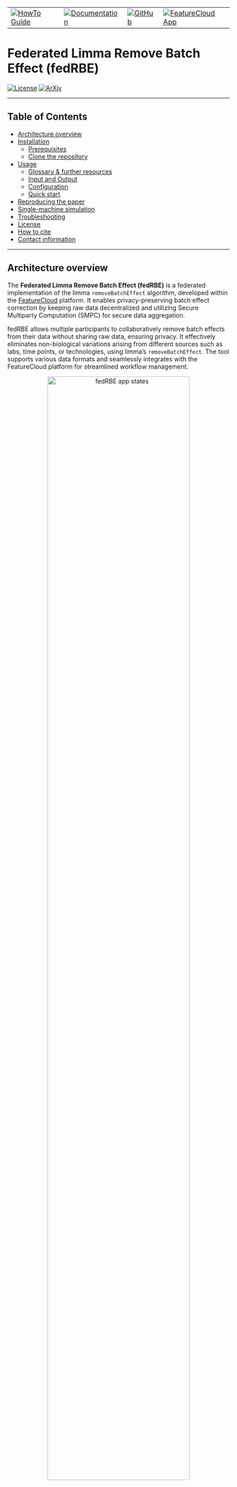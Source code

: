 
<table>
  <tr>
    <td><a href="https://freddsle.github.io/fedRBE/docs/how_to_guide.html"><img src="https://img.shields.io/badge/HowTo_Guide-Click_Here!-007EC6?style=for-the-badge" alt="HowTo Guide"></a></td>
    <td><a href="https://freddsle.github.io/fedRBE/"><img src="https://img.shields.io/badge/Documentation-Click_Here!-007EC6?style=for-the-badge" alt="Documentation"></a></td>
    <td><a href="https://github.com/Freddsle/fedRBE/"><img src="https://img.shields.io/badge/GitHub-Click_Here!-007EC6?style=for-the-badge" alt="GitHub"></a></td>
    <td><a href="https://featurecloud.ai/app/fedrbe"><img src="https://img.shields.io/badge/FeatureCloud_App-Click_Here!-007EC6?style=for-the-badge" alt="FeatureCloud App"></a></td>
  </tr>
</table>


# Federated Limma Remove Batch Effect (fedRBE) <!-- omit in toc -->

[![License](https://img.shields.io/github/license/Freddsle/fedRBE)](https://github.com/Freddsle/fedRBE/blob/main/LICENSE)
[![ArXiv](https://img.shields.io/badge/ArXiv-2412.05894-B31B1B)](https://arxiv.org/abs/2412.05894)

---

## Table of Contents <!-- omit in toc -->
- [Architecture overview](#architecture-overview)
- [Installation](#installation)
  - [Prerequisites](#prerequisites)
  - [Clone the repository](#clone-the-repository)
- [Usage](#usage)
  - [Glossary \& further resources](#glossary--further-resources)
  - [Input and Output](#input-and-output)
  - [Configuration](#configuration)
  - [Quick start](#quick-start)
- [Reproducing the paper](#reproducing-the-paper)
- [Single-machine simulation](#single-machine-simulation)
- [Troubleshooting](#troubleshooting)
- [License](#license)
- [How to cite](#how-to-cite)
- [Contact information](#contact-information)


---

## Architecture overview

The **Federated Limma Remove Batch Effect (fedRBE)** is a federated implementation of the limma `removeBatchEffect` algorithm, developed within the [FeatureCloud](https://featurecloud.ai/) platform. It enables privacy-preserving batch effect correction by keeping raw data decentralized and utilizing Secure Multiparty Computation (SMPC) for secure data aggregation.

fedRBE allows multiple participants to collaboratively remove batch effects from their data without sharing raw data, ensuring privacy. It effectively eliminates non-biological variations arising from different sources such as labs, time points, or technologies, using limma’s `removeBatchEffect`. The tool supports various data formats and seamlessly integrates with the FeatureCloud platform for streamlined workflow management.

<p align="center">
   <img src="./figures/readme1.png" alt="fedRBE app states" width="80%">
   <br>
   <em>fedRBE app states. <a href="https://arxiv.org/abs/2412.05894" target="_blank">Source: ArXiv 2412.05894</a></em>
</p>


The repository serves two main purposes:
- **fedRBE Implementation**: Located in the `batchcorrection` subfolder, providing the federated batch effect removal tool.
- **Reproducibility**: Contains code and scripts to reproduce the analyses presented in our [ArXiv preprint](https://arxiv.org/abs/2412.05894).


<p align="center">
   <img src="./figures/readme2.png" alt="fedRBE architecture" width="80%">
   <br>
   <em>fedRBE architecture. <a href="https://arxiv.org/abs/2412.05894" target="_blank">Source: ArXiv 2412.05894</a></em>
</p>


You can access and use the `fedRBE` app directly on [FeatureCloud](https://featurecloud.ai/app/fedrbe). 

For detailed usage instructions and implementation information, refer to the [How To Guide](https://freddsle.github.io/fedRBE/docs/how_to_guide.html) and the [README](https://freddsle.github.io/fedRBE/batchcorrection/).

For a comprehensive overview of the workflow, please consult the [How To Guide](https://freddsle.github.io/fedRBE/docs/how_to_guide.html#understanding-the-workflow).

---
## Installation

### Prerequisites

Before installing `fedRBE`, ensure you have the following installed:
1. **Docker**: [Installation Instructions](https://www.docker.com/get-started)
2. **FeatureCloud CLI**.
   For Windows users, git must also be installed and added to PATH. We recommend
   and tested using [WSL](https://docs.docker.com/desktop/features/wsl/).
3. **App Image** (either build locally or pull).

For installation and setup details, see the [main README](https://freddsle.github.io/fedRBE/batchcorrection/##prerequisites-and-setup).

### Clone the repository

If you want to run the simulations locally, clone the repository (or check [Quick Start](#quick-start) below):

```bash
git clone https://github.com/Freddsle/fedRBE.git
cd fedRBE
```

This will clone the repository to your local machine with example files and simulation scripts.

---

## Usage

### Glossary & further resources

- **FeatureCloud**: A platform enabling federated analyses. [FeatureCloud docs](https://featurecloud.ai/)
- **limma**: A popular R package for differential expression analysis. `RemoveBatchEffect` is a function from limma.

For more advanced configurations and detailed explanations, see the 
[main README](https://freddsle.github.io/fedRBE/batchcorrection/#config) and the [ArXiv preprint](https://doi.org/10.48550/arXiv.2412.05894).

If you encounter difficulties, please:
- Check the logs for error messages.
- Revisit the [main README](https://freddsle.github.io/fedRBE/batchcorrection/).
- Reach out to the support by creating an issue on the [GitHub repository](https://github.com/Freddsle/fedRBE)

---


### Input and Output

For files preparation, format, config file, and output details, refer to the [How To Guide](https://freddsle.github.io/fedRBE/docs/how_to_guide.html#file-preparation).

In summary, you need two main inputs and one optional file:

<p align="center">
   <img src="./figures/how_to1.png" alt="Required files figure" width="50%">
   <br>
   <em>Input files required for fedRBE.</em>
</p>

Output files include:
- **Corrected Data**: The batch-corrected data in the same format as the input.
- **Report**: A summary of the correction process and results.


---


### Configuration

`fedRBE` is highly configurable via the `config.yml` file. This file controls data formats, normalization methods, and other essential parameters.

**Example `config.yml`**:

   ```yaml
   flimmaBatchCorrection:
   data_filename: "expression_data_client1.csv"
   expression_file_flag: False
   index_col: "GeneIDs"
   covariates: ["Pyr"]
   separator: ","
   design_separator: ","
   normalizationMethod: "log2(x+1)"
   smpc: True
   min_samples: 2
   position: 1
   reference_batch: ""
   ```

_For a comprehensive list of configuration options, refer to the [Configuration Section](https://freddsle.github.io/fedRBE/batchcorrection/#configuration-configyml) in the batchcorrection README._

---

### Quick start

1. For a step-by-step detailed instructions on how to start collaboration using multiple machines, refer to the [How To Guide](https://freddsle.github.io/fedRBE/docs/how_to_guide.html)
2. For a step-by-step instructions on how to simulate collaboration via test environment, refer to the [Local Test Guide](https://freddsle.github.io/fedRBE/docs/local_test.html)

---

## Reproducing the paper

This repository includes all necessary code and data to reproduce the analyses presented in our [ArXiv preprint](https://arxiv.org/abs/2412.05894).

Steps to Reproduce:

1. **Ensure Prerequisites are Met**:
   - Docker installed
   - FeatureCloud CLI installed and running (`featurecloud controller start`)
   - `fedRBE` app built or pulled as per the [Installation](#installation) section
   - Install necessary dependencies.

2. **Run the Federated Batch Effect Removal**:
   ```bash
   python3 ./evaluation_utils/get_federated_corrected_data.py
   ```

3. **Compare with Centralized Correction**:
   ```bash
   python3 ./evaluation_utils/analyse_fedvscentral.py
   ```

_For detailed instructions on reproducing the paper, refer to the [Reproducibility Guide](https://freddsle.github.io/fedRBE/docs/reproduce.html)._


---

## Single-machine simulation

To simulate a federated workflow on a single machine using provided sample data:

1. Check the [Prerequisites](#prerequisites) and [Clone the Repository](#clone-the-repository).
2. **Run the Sample Experiment** according to the [Local Test Guide](https://freddsle.github.io/fedRBE/docs/local_test.html).

---

## Troubleshooting

Encountering issues? Here are some common problems and their solutions:

- **Missing Files**: Ensure `config.yml` and data files are in the correct directory.
- **Incorrect Format**: Verify `expression_file_flag` and `index_col` settings in `config.yml`.
- **No Output Produced**: Check `report.txt` and logs for error messages.

_For detailed troubleshooting tips, refer to the [How To Guide](https://freddsle.github.io/fedRBE/docs/how_to_guide.html#troubleshooting-tips)._


## License

This project is licensed under the [Apache License 2.0](LICENSE).

---

## How to cite

If you use `fedRBE` in your research, please cite our [ArXiv preprint](https://arxiv.org/abs/2412.05894):

 > Burankova, Y., Klemm, J., Lohmann, J.J., Taheri, A., Probul, N., Baumbach, J. and Zolotareva, O., 2024. FedRBE--a decentralized privacy-preserving federated batch effect correction tool for omics data based on limma. arXiv preprint arXiv:2412.05894.

   ```bibtex
   @misc{burankova2024fedrbedecentralizedprivacypreserving,
         title={FedRBE -- a decentralized privacy-preserving federated batch effect correction tool for omics data based on limma}, 
         author={Yuliya Burankova and Julian Klemm and Jens J. G. Lohmann and Ahmad Taheri and Niklas Probul and Jan Baumbach and Olga Zolotareva},
         year={2024},
         eprint={2412.05894},
         archivePrefix={arXiv},
         primaryClass={q-bio.QM},
         url={https://arxiv.org/abs/2412.05894}, 
   }
   ```

---

## Contact information

For questions, issues, or support, please open an issue on the [GitHub repository](https://github.com/Freddsle/fedRBE).

